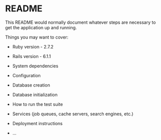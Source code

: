 # README

This README would normally document whatever steps are necessary to get the
application up and running.

Things you may want to cover:

* Ruby version - 2.7.2
* Rails version - 6.1.1

* System dependencies

* Configuration

* Database creation

* Database initialization

* How to run the test suite

* Services (job queues, cache servers, search engines, etc.)

* Deployment instructions

* ...
